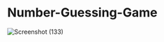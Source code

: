 # Number-Guessing-Game

![Screenshot (133)](https://github.com/AKASHNEGI-github/Number-Guessing-Game/assets/136436720/c7a236c4-2125-4a5d-b793-ca7f4e54d28b)
